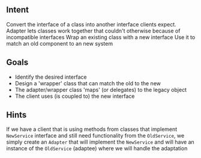 ## Intent

Convert the interface of a class into another interface clients expect. Adapter lets classes work together that couldn't otherwise because of incompatible interfaces
Wrap an existing class with a new interface
Use it to match an old component to an new system

## Goals

 - Identify the desired interface
 - Design a 'wrapper' class that can match the old to the new
 - The adapter/wrapper class 'maps' (or delegates) to the legacy object
 - The client uses (is coupled to) the new interface

## Hints

 If we have a client that is using methods from classes that implement `NewService` interface and still need functionality from the `OldService`, we simply create an `Adapter` that will implement the `NewService` and will have an instance of the `OldService` (adaptee) where we will handle the adaptation
